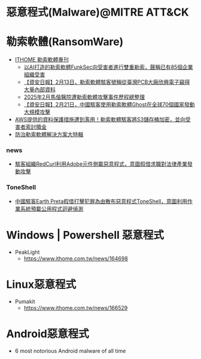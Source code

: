 # 惡意程式(Malware)@MITRE ATT&CK

# 勒索軟體(RansomWare)
- [ITHOME 勒索軟體專刊](https://www.ithome.com.tw/foucs/104987)
  - [以AI打造的勒索軟體FunkSec向受害者進行雙重勒索，聲稱已有85個企業組織受害]()
  - [【資安日報】2月13日，勒索軟體駭客號稱從臺灣PCB大廠欣興電子竊得大量內部資料](https://www.ithome.com.tw/news/167364)
  - [2025年2月馬偕醫院遭勒索軟體攻擊事件歷程總整理](https://www.ithome.com.tw/news/167327)
  - [【資安日報】2月21日，中國駭客使用勒索軟體Ghost在全球70個國家發動大規模攻擊](https://www.ithome.com.tw/news/167506)
- [AWS提供的資料保護措施遭到濫用！勒索軟體駭客將S3儲存桶加密，並向受害者索討贖金](https://www.ithome.com.tw/news/166999)
- [防治勒索軟體解決方案大特輯](https://www.ithome.com.tw/article/119819)
### news
- [駭客組織RedCurl利用Adobe元件側載惡意程式，意圖假借求職對法律產業發動攻擊](https://www.ithome.com.tw/news/167512)
### ToneShell
- [中國駭客Earth Preta假借打擊犯罪為由散布惡意程式ToneShell，意圖利用作業系統預載公用程式迴避偵測](https://www.ithome.com.tw/news/167511)

# Windows | Powershell 惡意程式
- PeakLight
  - https://www.ithome.com.tw/news/164698 

# Linux惡意程式 
- Pumakit
  - https://www.ithome.com.tw/news/166529 

# Android惡意程式
- 6 most notorious Android malware of all time
